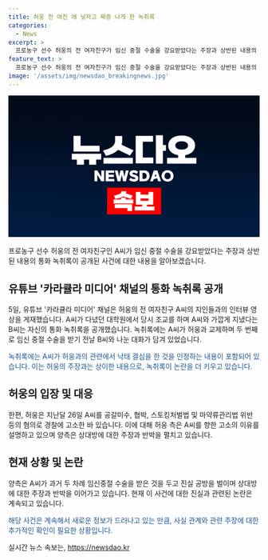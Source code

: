 ```yaml
---
title: 허웅 전 여친 애 낳자고 짜증 나게 한 녹취록
categories:
  - News
excerpt: >
  프로농구 선수 허웅의 전 여자친구가 임신 중절 수술을 강요받았다는 주장과 상반된 내용의 통화 녹취록이 공개됐다. 유튜브 카라큘라 미디어 채널은 허웅의 전 여자친구 A씨의 지인과의 인터뷰 영상을 게재했는데, 이를 통해 A씨가 허웅과의 대화 내용을 밝혀 녹취록으로 드러냈다. 양측은 A씨가 과거 두 차례 임신 중절 수술을 받은 진실을 두고 공방 중이다. A씨는 허웅이 강요로 중절 수술을 받았다고 주장하며 허웅은 아이를 책임질 의사가 있었다고 해명했지만, 녹취록에는 상이한 양측의 주장이 담겨 있다.
feature_text: >
  프로농구 선수 허웅의 전 여자친구가 임신 중절 수술을 강요받았다는 주장과 상반된 내용의 통화 녹취록이 공개됐다. 유튜브 카라큘라 미디어 채널은 허웅의 전 여자친구 A씨의 지인과의 인터뷰 영상을 게재했는데, 이를 통해 A씨가 허웅과의 대화 내용을 밝혀 녹취록으로 드러냈다. 양측은 A씨가 과거 두 차례 임신 중절 수술을 받은 진실을 두고 공방 중이다. A씨는 허웅이 강요로 중절 수술을 받았다고 주장하며 허웅은 아이를 책임질 의사가 있었다고 해명했지만, 녹취록에는 상이한 양측의 주장이 담겨 있다.
image: '/assets/img/newsdao_breakingnews.jpg'
---
```


<p><img src="/assets/img/newsdao_breakingnews.jpg" alt="firstkoreanews 속보" /></p>

<p><meta http-equiv="Content-Type" content="text/html; charset=utf-8"></p>

<p data-ke-size="size16">프로농구 선수 허웅의 전 여자친구인 A씨가 임신 중절 수술을 강요받았다는 주장과 상반된 내용의 통화 녹취록이 공개된 사건에 대한 내용을 알아보겠습니다.</p>

<h2 data-ke-size="size26">유튜브 '카라큘라 미디어' 채널의 통화 녹취록 공개</h2>

<p data-ke-size="size16">5일, 유튜브 '카라큘라 미디어' 채널은 허웅의 전 여자친구 A씨의 지인들과의 인터뷰 영상을 게재했습니다. A씨가 다녔던 대학원에서 당시 조교를 하며 A씨와 가깝게 지냈다는 B씨는 자신의 통화 녹취록을 공개했습니다. 녹취록에는 A씨가 허웅과 교제하며 두 번째로 임신 중절 수술을 받기 전날 B씨와 나눈 대화가 담겨 있었습니다.</p>

<p data-ke-size="size16"><span style="color: #1a5490;">녹취록에는 A씨가 허웅과의 관련에서 낙태 결심을 한 것을 인정하는 내용이 포함되어 있습니다. 이는 허웅의 주장과는 상이한 내용으로, 녹취록이 논란을 더 키우고 있습니다.</span></p>

<h2 data-ke-size="size26">허웅의 입장 및 대응</h2>

<p data-ke-size="size16">한편, 허웅은 지난달 26일 A씨를 공갈미수, 협박, 스토킹처벌법 및 마약류관리법 위반 등의 혐의로 경찰에 고소한 바 있습니다. 이에 대해 허웅 측은 A씨를 향한 고소의 이유를 설명하고 있으며 양측은 상대방에 대한 주장과 반박을 펼치고 있습니다.</p>

<h2 data-ke-size="size26">현재 상황 및 논란</h2>

<p data-ke-size="size16">양측은 A씨가 과거 두 차례 임신중절 수술을 받은 것을 두고 진실 공방을 벌이며 상대방에 대한 주장과 반박을 이어가고 있습니다. 현재 이 사건에 대한 진실과 관련된 논란은 계속되고 있습니다.</p>

<p data-ke-size="size16"><span style="color: #1a5490;">해당 사건은 계속해서 새로운 정보가 드러나고 있는 만큼, 사실 관계와 관련 주장에 대한 추가적인 확인이 필요한 상황입니다.</span></p>
실시간 뉴스 속보는, <a href="https://newsdao.kr" rel="dofollow">https://newsdao.kr</a>



